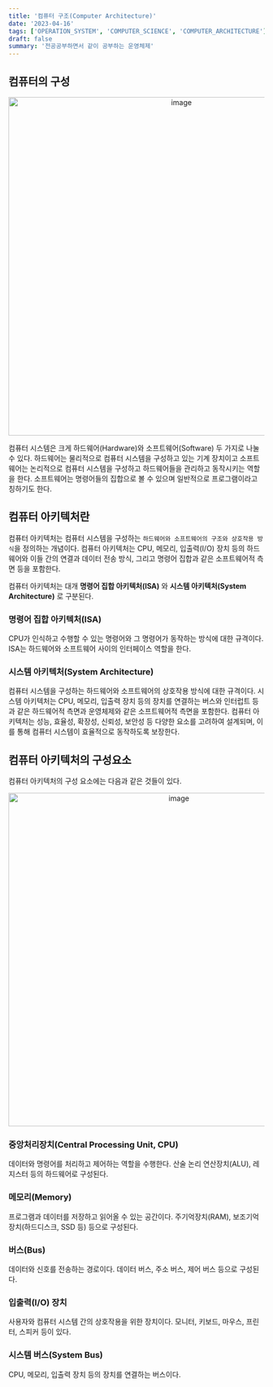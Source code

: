 ```yaml
---
title: '컴퓨터 구조(Computer Architecture)'
date: '2023-04-16'
tags: ['OPERATION_SYSTEM', 'COMPUTER_SCIENCE', 'COMPUTER_ARCHITECTURE']
draft: false
summary: '전공공부하면서 같이 공부하는 운영체제'
---
```


## 컴퓨터의 구성

<p align="center">
    <img width="665" alt="image" src="https://user-images.githubusercontent.com/105579811/232283525-2da7629e-ca07-46ca-8e77-f42f3226143d.png"/>
</p>
컴퓨터 시스템은 크게 하드웨어(Hardware)와 소프트웨어(Software) 두 가지로 나눌 수 있다. 하드웨어는 물리적으로 컴퓨터 시스템을 구성하고 있는 기계 장치이고 소프트웨어는 논리적으로 컴퓨터 시스템을 구성하고 하드웨어들을 관리하고 동작시키는 역할을 한다. 소프트웨어는 명령어들의 집합으로 볼 수 있으며 일반적으로 프로그램이라고 칭하기도 한다.

## 컴퓨터 아키텍처란

컴퓨터 아키텍처는 컴퓨터 시스템을 구성하는 `하드웨어와 소프트웨어의 구조와 상호작용 방식`을 정의하는 개념이다. 컴퓨터 아키텍처는 CPU, 메모리, 입출력(I/O) 장치 등의 하드웨어와 이들 간의 연결과 데이터 전송 방식, 그리고 명령어 집합과 같은 소프트웨어적 측면 등을 포함한다.

컴퓨터 아키텍처는 대개 **명령어 집합 아키텍처(ISA)** 와 **시스템 아키텍처(System Architecture)** 로 구분된다.

### 명령어 집합 아키텍처(ISA)

CPU가 인식하고 수행할 수 있는 명령어와 그 명령어가 동작하는 방식에 대한 규격이다.
ISA는 하드웨어와 소프트웨어 사이의 인터페이스 역할을 한다.

### 시스템 아키텍처(System Architecture)

컴퓨터 시스템을 구성하는 하드웨어와 소프트웨어의 상호작용 방식에 대한 규격이다.
시스템 아키텍처는 CPU, 메모리, 입출력 장치 등의 장치를 연결하는 버스와 인터럽트 등과 같은 하드웨어적 측면과 운영체제와 같은 소프트웨어적 측면을 포함한다.
컴퓨터 아키텍처는 성능, 효율성, 확장성, 신뢰성, 보안성 등 다양한 요소를 고려하여 설계되며, 이를 통해 컴퓨터 시스템이 효율적으로 동작하도록 보장한다.

## 컴퓨터 아키텍처의 구성요소

컴퓨터 아키텍처의 구성 요소에는 다음과 같은 것들이 있다.

<p align="center">
    <img width="655" alt="image" src="https://user-images.githubusercontent.com/105579811/232283362-fd0fc1a6-1100-4086-94c6-8f68bec04be9.png"/>
</p>

### 중앙처리장치(Central Processing Unit, CPU)

데이터와 명령어를 처리하고 제어하는 역할을 수행한다.
산술 논리 연산장치(ALU), 레지스터 등의 하드웨어로 구성된다.

### 메모리(Memory)

프로그램과 데이터를 저장하고 읽어올 수 있는 공간이다.
주기억장치(RAM), 보조기억장치(하드디스크, SSD 등) 등으로 구성된다.

### 버스(Bus)

데이터와 신호를 전송하는 경로이다.
데이터 버스, 주소 버스, 제어 버스 등으로 구성된다.

### 입출력(I/O) 장치

사용자와 컴퓨터 시스템 간의 상호작용을 위한 장치이다.
모니터, 키보드, 마우스, 프린터, 스피커 등이 있다.

### 시스템 버스(System Bus)

CPU, 메모리, 입출력 장치 등의 장치를 연결하는 버스이다.
